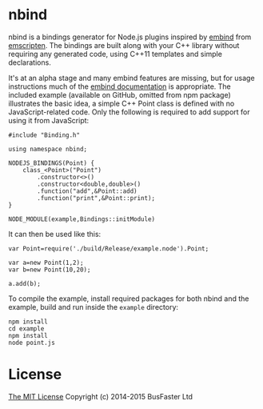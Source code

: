 nbind
=====

nbind is a bindings generator for Node.js plugins inspired by [embind](http://kripken.github.io/emscripten-site/docs/porting/connecting_cpp_and_javascript/embind.html) from [emscripten](http://emscripten.org). The bindings are built along with your C++ library without requiring any generated code, using C++11 templates and simple declarations.

It's at an alpha stage and many embind features are missing, but for usage instructions much of the [embind documentation](http://kripken.github.io/emscripten-site/docs/porting/connecting_cpp_and_javascript/embind.html) is appropriate. The included example (available on GitHub, omitted from npm package) illustrates the basic idea, a simple C++ Point class is defined with no JavaScript-related code. Only the following is required to add support for using it from JavaScript:

    #include "Binding.h"

    using namespace nbind;

    NODEJS_BINDINGS(Point) {
        class_<Point>("Point")
            .constructor<>()
            .constructor<double,double>()
            .function("add",&Point::add)
            .function("print",&Point::print);
    }

    NODE_MODULE(example,Bindings::initModule)

It can then be used like this:

    var Point=require('./build/Release/example.node').Point;

    var a=new Point(1,2);
    var b=new Point(10,20);

    a.add(b);

To compile the example, install required packages for both nbind and the example, build and run inside the `example` directory:

    npm install
    cd example
    npm install
    node point.js

License
=======

[The MIT License](https://raw.githubusercontent.com/jjrv/nbind/master/LICENSE)
Copyright (c) 2014-2015 BusFaster Ltd
